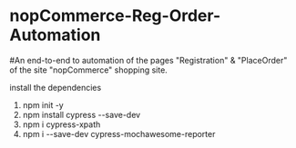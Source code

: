 # nopCommerce-Reg-Order-Automation

#An end-to-end to automation of the pages "Registration" & "PlaceOrder" of the site "nopCommerce" shopping site. 

install the dependencies
1. npm init -y
2. npm install cypress --save-dev
3. npm i cypress-xpath
4. npm i --save-dev cypress-mochawesome-reporter
